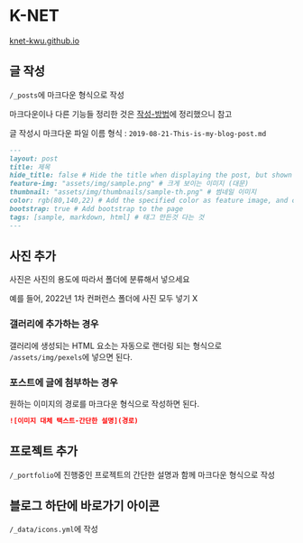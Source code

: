 # K-NET

[knet-kwu.github.io](https://knet-kwu.github.io/)

## 글 작성

`/_posts`에 마크다운 형식으로 작성

마크다운이나 다른 기능들 정리한 것은 [작성-방법](./_posts/2021-12-07-작성-방법.md)에 정리했으니 참고

글 작성시 마크다운 파일 이름 형식 : `2019-08-21-This-is-my-blog-post.md`

```md
---
layout: post
title: 제목
hide_title: false # Hide the title when displaying the post, but shown in lists of posts
feature-img: "assets/img/sample.png" # 크게 보이는 이미지 (대문)
thumbnail: "assets/img/thumbnails/sample-th.png" # 썸네일 이미지
color: rgb(80,140,22) # Add the specified color as feature image, and change link colors in post
bootstrap: true # Add bootstrap to the page
tags: [sample, markdown, html] # 태그 만든것 다는 것
---
```

## 사진 추가

사진은 사진의 용도에 따라서 폴더에 분류해서 넣으세요

예를 들어, 2022년 1차 컨퍼런스 폴더에 사진 모두 넣기 X

### 갤러리에 추가하는 경우

갤러리에 생성되는 HTML 요소는 자동으로 랜더링 되는 형식으로 `/assets/img/pexels`에 넣으면 된다.

### 포스트에 글에 첨부하는 경우

원하는 이미지의 경로를 마크다운 형식으로 작성하면 된다.

```md
![이미지 대체 택스트-간단한 설명](경로)
```

## 프로젝트 추가

`/_portfolio`에 진행중인 프로젝트의 간단한 설명과 함께 마크다운 형식으로 작성

## 블로그 하단에 바로가기 아이콘

`/_data/icons.yml`에 작성
